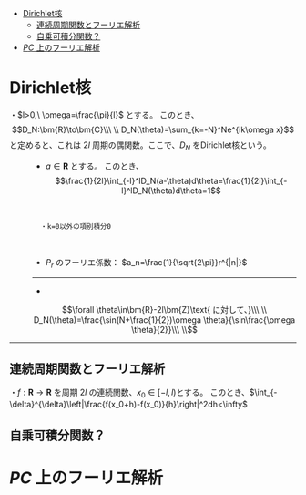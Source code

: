 
- [Dirichlet核](#dirichlet核)
  - [連続周期関数とフーリエ解析](#連続周期関数とフーリエ解析)
  - [自乗可積分関数？](#自乗可積分関数)
- [$PC$ 上のフーリエ解析](#pc-上のフーリエ解析)



# Dirichlet核

<dl><dt>

・$l>0,\ \omega=\frac{\pi}{l}$ とする。
このとき、
$$D_N:\bm{R}\to\bm{C}\\\ \\
D_N(\theta)=\sum_{k=-N}^Ne^{ik\omega x}$$
と定めると、これは $2l$ 周期の偶関数。ここで、$D_N$ をDirichlet核という。
<br>

</dt><dd>

- $a\in\bm{R}$ とする。
このとき、
$$\frac{1}{2l}\int_{-l}^lD_N(a-\theta)d\theta=\frac{1}{2l}\int_{-l}^lD_N(\theta)d\theta=1$$
<br>

      ・k=0以外の項別積分0
<br>

- $P_r$ のフーリエ係数：
$a_n=\frac{1}{\sqrt{2\pi}}r^{|n|}$

---

- 
$$\forall \theta\in\bm{R}-2l\bm{Z}\text{ に対して、}\\\ \\
D_N(\theta)=\frac{\sin(N+\frac{1}{2})\omega \theta}{\sin\frac{\omega \theta}{2}}\\\ \\$$

</dd></dl>

---

## 連続周期関数とフーリエ解析

・$f:\bm{R}\to\bm{R}$ を周期 $2l$ の連続関数、$x_0\in[-l,l)$とする。
このとき、$\int_{-\delta}^{\delta}\left|\frac{f(x_0+h)-f(x_0)}{h}\right|^2dh<\infty$

## 自乗可積分関数？


# $PC$ 上のフーリエ解析


